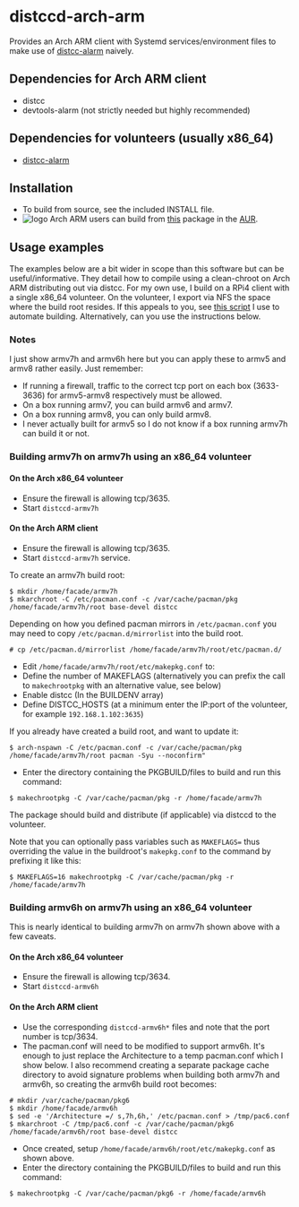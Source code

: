 # distccd-arch-arm
Provides an Arch ARM client with Systemd services/environment files to make use of [distcc-alarm](https://aur.archlinux.org/packages/distccd-alarm-armv7h/) naively.

## Dependencies for Arch ARM client
* distcc
* devtools-alarm (not strictly needed but highly recommended)

## Dependencies for volunteers (usually x86_64)
* [distcc-alarm](https://aur.archlinux.org/packages/distccd-alarm-armv7h/)

## Installation
* To build from source, see the included INSTALL file.
* ![logo](http://www.monitorix.org/imgs/archlinux.png "arch logo") Arch ARM users can build from [this](https://aur.archlinux.org/packages/distccd-alarm-armv7h/) package in the [AUR](https://aur.archlinux.org/).

## Usage examples
The examples below are a bit wider in scope than this software but can be useful/informative. They detail how to compile using a clean-chroot on Arch ARM distributing out via distcc. For my own use, I build on a RPi4 client with a single x86_64 volunteer. On the volunteer, I export via NFS the space where the build root resides. If this appeals to you, see [this script](https://github.com/graysky2/bin/blob/master/arm-build) I use to automate building. Alternatively, can you use the instructions below.

### Notes
I just show armv7h and armv6h here but you can apply these to armv5 and armv8 rather easily.  Just remember:
* If running a firewall, traffic to the correct tcp port on each box (3633-3636) for armv5-armv8 respectively must be allowed.
* On a box running armv7, you can build armv6 and armv7.
* On a box running armv8, you can only build armv8.
* I never actually built for armv5 so I do not know if a box running armv7h can build it or not.

### Building armv7h on armv7h using an x86_64 volunteer
#### On the Arch x86_64 volunteer
* Ensure the firewall is allowing tcp/3635.
* Start `distccd-armv7h`

#### On the Arch ARM client
* Ensure the firewall is allowing tcp/3635.
* Start `distccd-armv7h` service.

To create an armv7h build root:
```
$ mkdir /home/facade/armv7h
$ mkarchroot -C /etc/pacman.conf -c /var/cache/pacman/pkg /home/facade/armv7h/root base-devel distcc
```
Depending on how you defined pacman mirrors in `/etc/pacman.conf` you may need to copy `/etc/pacman.d/mirrorlist` into the build root.
```
# cp /etc/pacman.d/mirrorlist /home/facade/armv7h/root/etc/pacman.d/
```

* Edit `/home/facade/armv7h/root/etc/makepkg.conf` to:
* Define the number of MAKEFLAGS (alternatively you can prefix the call to `makechrootpkg` with an alternative value, see below)
* Enable distcc (In the BUILDENV array)
* Define DISTCC_HOSTS (at a minimum enter the IP:port of the volunteer, for example `192.168.1.102:3635`)

If you already have created a build root, and want to update it:
```
$ arch-nspawn -C /etc/pacman.conf -c /var/cache/pacman/pkg /home/facade/armv7h/root pacman -Syu --noconfirm"
```
* Enter the directory containing the PKGBUILD/files to build and run this command:
```
$ makechrootpkg -C /var/cache/pacman/pkg -r /home/facade/armv7h
```
 
The package should build and distribute (if applicable) via distccd to the volunteer.

Note that you can optionally pass variables such as `MAKEFLAGS=` thus overriding the value in the buildroot's `makepkg.conf` to the command by prefixing it like this:
```
$ MAKEFLAGS=16 makechrootpkg -C /var/cache/pacman/pkg -r /home/facade/armv7h
```

### Building armv6h on armv7h using an x86_64 volunteer
This is nearly identical to building armv7h on armv7h shown above with a few caveats.

#### On the Arch x86_64 volunteer
* Ensure the firewall is allowing tcp/3634.
* Start `distccd-armv6h`

#### On the Arch ARM client
* Use the corresponding `distccd-armv6h*` files and note that the port number is tcp/3634.
* The pacman.conf will need to be modified to support armv6h. It's enough to just replace the Architecture to a temp pacman.conf which I show below. I also recommend creating a separate package cache directory to avoid signature problems when building both armv7h and armv6h, so creating the armv6h build root becomes:
```
# mkdir /var/cache/pacman/pkg6
$ mkdir /home/facade/armv6h
$ sed -e '/Architecture =/ s,7h,6h,' /etc/pacman.conf > /tmp/pac6.conf
$ mkarchroot -C /tmp/pac6.conf -c /var/cache/pacman/pkg6 /home/facade/armv6h/root base-devel distcc
```
* Once created, setup `/home/facade/armv6h/root/etc/makepkg.conf` as shown above.
* Enter the directory containing the PKGBUILD/files to build and run this command:
```
$ makechrootpkg -C /var/cache/pacman/pkg6 -r /home/facade/armv6h
```

